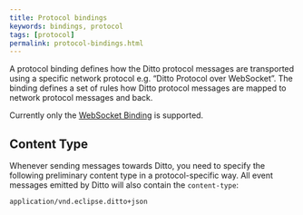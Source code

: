 ```yaml
---
title: Protocol bindings
keywords: bindings, protocol
tags: [protocol]
permalink: protocol-bindings.html
---
```


A protocol binding defines how the Ditto protocol messages are transported using a specific network protocol e.g.
“Ditto Protocol over WebSocket”.
The binding defines a set of rules how Ditto protocol messages are mapped to network protocol messages and back.

Currently only the [WebSocket Binding](protocol-bindings-websocket.html) is supported.


## Content Type

Whenever sending messages towards Ditto, you need to specify the following preliminary content type in a
protocol-specific way.
All event messages emitted by Ditto will also contain the `content-type`:

```
application/vnd.eclipse.ditto+json
```
